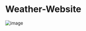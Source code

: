 # Weather-Website
![image](https://github.com/user-attachments/assets/1ee10262-4fa7-4fbb-a960-94e7e5aa5daa)
